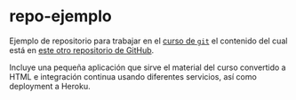 repo-ejemplo
============

Ejemplo de repositorio para trabajar en el
[curso de `git`](http://cevug.ugr.es/git) el contenido del cual está
en
[este otro repositorio de GitHub](http://github.com/oslugr/curso-git). 

Incluye una pequeña aplicación que sirve el material del curso
convertido a HTML e integración continua usando diferentes servicios,
así como deployment a Heroku.
